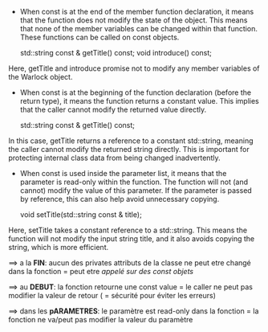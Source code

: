 
- When const is at the end of the member function declaration, it means that the function does not modify the state of the object.
This means that none of the member variables can be changed within that function. These functions can be called on const objects.

	std::string const & getTitle() const;
	void introduce() const;

Here, getTitle and introduce promise not to modify any member variables of the Warlock object.

- When const is at the beginning of the function declaration (before the return type), it means the function returns a constant value.
This implies that the caller cannot modify the returned value directly.

	std::string const & getTitle() const;

In this case, getTitle returns a reference to a constant std::string, meaning the caller cannot modify the returned string directly.
This is important for protecting internal class data from being changed inadvertently.

- When const is used inside the parameter list, it means that the parameter is read-only within the function.
The function will not (and cannot) modify the value of this parameter. If the parameter is passed by reference, this can also help avoid unnecessary copying.

	void setTitle(std::string const & title);

Here, setTitle takes a constant reference to a std::string.
This means the function will not modify the input string title, and it also avoids copying the string, which is more efficient.


==> a la **FIN**:
	aucun des privates attributs de la classe ne peut etre changé dans la fonction  = peut etre *appelé sur des const objets*

==> au **DEBUT**:
	la fonction retourne une const value = le caller ne peut pas modifier la valeur de retour ( = sécurité pour éviter les erreurs)

==> dans les **pARAMETRES**:
	le paramètre est read-only dans la fonction = la fonction ne va/peut pas modifier la valeur du paramètre
